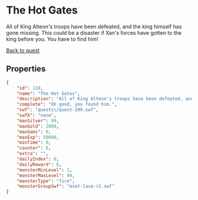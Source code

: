 # The Hot Gates

All of King Alteon's troops have been defeated, and the king himself has gone missing. This could be a disaster if Xan's forces have gotten to the king before you. You have to find him!

[Back to quest](../quests.md)

## Properties

```json
{
    "id": 110,
    "name": "The Hot Gates",
    "description": "All of King Alteon's troops have been defeated, and the king himself has gone missing. This could be a disaster if Xan's forces have gotten to the king before you. You have to find him!",
    "complete": "Oh good, you found him.",
    "swf": "quests\/quest-299.swf",
    "swfX": "none",
    "maxSilver": 99,
    "maxGold": 2000,
    "maxGems": 0,
    "maxExp": 50000,
    "minTime": 0,
    "counter": 0,
    "extra": "",
    "dailyIndex": 0,
    "dailyReward": 0,
    "monsterMinLevel": 1,
    "monsterMaxLevel": 99,
    "monsterType": "fire",
    "monsterGroupSwf": "mset-lava-r2.swf"
}
```

